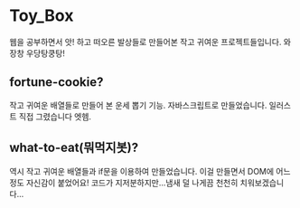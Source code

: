 # Toy_Box

웹을 공부하면서
앗! 하고 떠오른 발상들로 만들어본
작고 귀여운 프로젝트들입니다. 와장창 우당탕쿵탕!

## fortune-cookie?

작고 귀여운 배열들로 만들어 본 운세 뽑기 기능.
자바스크립트로 만들었습니다.
일러스트 직접 그렸습니다 엣헴.

## what-to-eat(뭐먹지봇)?

역시 작고 귀여운 배열들과 if문을 이용하여 만들었습니다.
이걸 만들면서 DOM에 어느정도 자신감이 붙었어요!
코드가 지저분하지만...냄새 덜 나게끔 천천히 치워보겠습니다...
